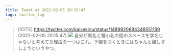 ```yaml
---
title: Tweet at 2022-02-05 20:15:47
tags: twitter_log
---
```


> [!CITE] https://twitter.com/kaisekiriu/status/1489920684348551169 (2022-02-05 20:15:47)
> ![](https://twitter.com/kaisekiriu/status/1489920684348551169)
> 自分が属名と種小名の間のスペースを学名じゃないと考えてた理由の一つはこれ。下線を引くときにはちゃんと離しましょうというやつ。
